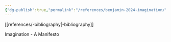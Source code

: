 ```yaml
---
{"dg-publish":true,"permalink":"/references/benjamin-2024-imagination/","dgPassFrontmatter":true,"noteIcon":""}
---
```


[[references/-bibliography\|-bibliography]]

Imagination - A Manifesto